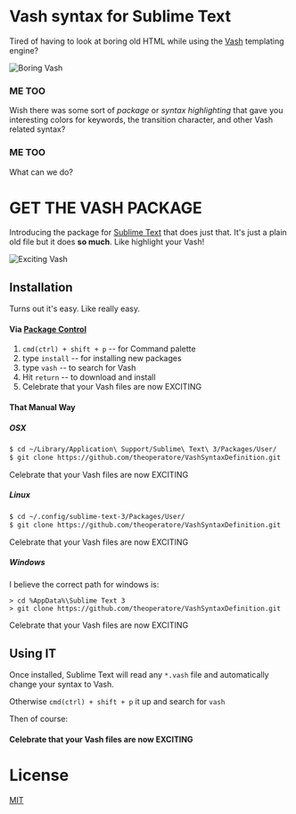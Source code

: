 Vash syntax for Sublime Text
============================

Tired of having to look at boring old HTML while using the [Vash](http://github.com/kirbysayshi/vash) templating engine?

![Boring Vash](/../images/boring.png?raw=true "Boring HTML Syntax")

### ME TOO

Wish there was some sort of *package* or *syntax highlighting* that gave you interesting colors for keywords, the transition character, and other Vash related syntax?

### ME TOO

What can we do?

# GET THE VASH PACKAGE

Introducing the package for [Sublime Text](http://www.sublimetext.com) that does just that. It's just a plain old file but it does **so much**. Like highlight your Vash!

![Exciting Vash](/../images/exciting.png?raw=true "Exciting HTML Syntax")

## Installation

Turns out it's easy. Like really easy.

#### Via [Package Control](https://sublime.wbond.net/)

1. `cmd(ctrl) + shift + p` -- for Command palette
2. type `install` -- for installing new packages
3. type `vash` -- to search for Vash
4. Hit `return` -- to download and install
5. Celebrate that your Vash files are now EXCITING

#### That Manual Way

##### OSX

```bash
$ cd ~/Library/Application\ Support/Sublime\ Text\ 3/Packages/User/
$ git clone https://github.com/theoperatore/VashSyntaxDefinition.git
```
Celebrate that your Vash files are now EXCITING
##### Linux
```bash
$ cd ~/.config/sublime-text-3/Packages/User/
$ git clone https://github.com/theoperatore/VashSyntaxDefinition.git
```
Celebrate that your Vash files are now EXCITING

##### Windows

I believe the correct path for windows is:

```command
> cd %AppData%\Sublime Text 3
> git clone https://github.com/theoperatore/VashSyntaxDefinition.git
```
Celebrate that your Vash files are now EXCITING

## Using IT

Once installed, Sublime Text will read any `*.vash` file and automatically change your syntax to Vash.

Otherwise `cmd(ctrl) + shift + p` it up and search for `vash`

Then of course:

#### Celebrate that your Vash files are now EXCITING

# License

[MIT](http://opensource.org/licenses/MIT)
